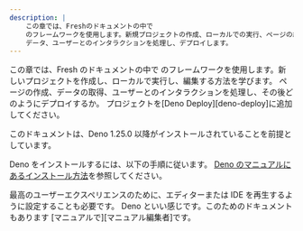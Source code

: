 ```yaml
---
description: |
    この章では、Freshのドキュメントの中で
    のフレームワークを使用します。新規プロジェクトの作成、ローカルでの実行、ページの編集と作成、フェッチ
    データ、ユーザーとのインタラクションを処理し、デプロイします。
---
```


この章では、Fresh のドキュメントの中で
のフレームワークを使用します。新しいプロジェクトを作成し、ローカルで実行し、編集する方法を学びます。
ページの作成、データの取得、ユーザーとのインタラクションを処理し、その後どのようにデプロイするか。
プロジェクトを[Deno Deploy][deno-deploy]に追加してください。

このドキュメントは、Deno 1.25.0 以降がインストールされていることを前提としています。

Deno をインストールするには、以下の手順に従います。
[Deno のマニュアルにあるインストール方法][マニュアルインストール]を参照してください。

最高のユーザーエクスペリエンスのために、エディターまたは IDE を再生するように設定することも必要です。
Deno といい感じです。このためのドキュメントもあります
[マニュアルで][マニュアル編集者]です。

[デノ・デプロイ]: https://deno.com/deploy
[マニュアルインストール]: https://deno.land/manual/getting_started/installation
[manual-editors]: https://deno.land/manual/getting_started/setup_your_environment
